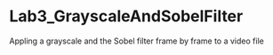 # Lab3_GrayscaleAndSobelFilter
Appling a grayscale and the Sobel filter frame by frame to a video file
